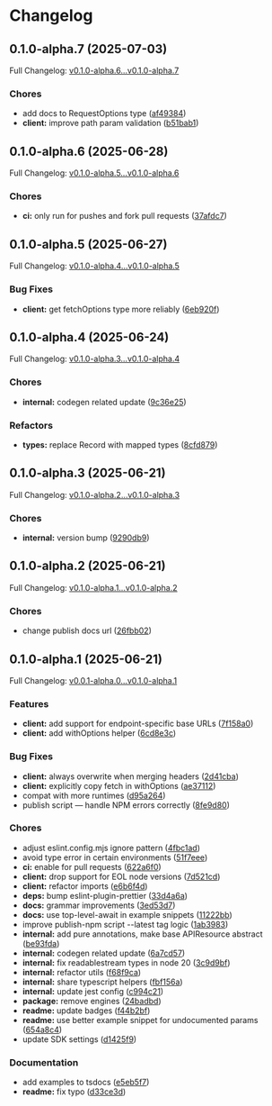 # Changelog

## 0.1.0-alpha.7 (2025-07-03)

Full Changelog: [v0.1.0-alpha.6...v0.1.0-alpha.7](https://github.com/loyalfriend0615/mcp-demo-project/compare/v0.1.0-alpha.6...v0.1.0-alpha.7)

### Chores

* add docs to RequestOptions type ([af49384](https://github.com/loyalfriend0615/mcp-demo-project/commit/af49384b1115b6b5e26f650869da62814310bf78))
* **client:** improve path param validation ([b51bab1](https://github.com/loyalfriend0615/mcp-demo-project/commit/b51bab11a605f54ab866ce280f80375c9a7ab32d))

## 0.1.0-alpha.6 (2025-06-28)

Full Changelog: [v0.1.0-alpha.5...v0.1.0-alpha.6](https://github.com/loyalfriend0615/mcp-demo-project/compare/v0.1.0-alpha.5...v0.1.0-alpha.6)

### Chores

* **ci:** only run for pushes and fork pull requests ([37afdc7](https://github.com/loyalfriend0615/mcp-demo-project/commit/37afdc71f4f5b2d73eca7ecdd590c5d91253b8cf))

## 0.1.0-alpha.5 (2025-06-27)

Full Changelog: [v0.1.0-alpha.4...v0.1.0-alpha.5](https://github.com/loyalfriend0615/mcp-demo-project/compare/v0.1.0-alpha.4...v0.1.0-alpha.5)

### Bug Fixes

* **client:** get fetchOptions type more reliably ([6eb920f](https://github.com/loyalfriend0615/mcp-demo-project/commit/6eb920f378528ffd0b4f4958a45500991e7915cf))

## 0.1.0-alpha.4 (2025-06-24)

Full Changelog: [v0.1.0-alpha.3...v0.1.0-alpha.4](https://github.com/loyalfriend0615/mcp-demo-project/compare/v0.1.0-alpha.3...v0.1.0-alpha.4)

### Chores

* **internal:** codegen related update ([9c36e25](https://github.com/loyalfriend0615/mcp-demo-project/commit/9c36e2586f11f3a17374b26accb771ae14182730))


### Refactors

* **types:** replace Record with mapped types ([8cfd879](https://github.com/loyalfriend0615/mcp-demo-project/commit/8cfd8790b27046054cfeb08280d7263665e2f077))

## 0.1.0-alpha.3 (2025-06-21)

Full Changelog: [v0.1.0-alpha.2...v0.1.0-alpha.3](https://github.com/loyalfriend0615/mcp-demo-project/compare/v0.1.0-alpha.2...v0.1.0-alpha.3)

### Chores

* **internal:** version bump ([9290db9](https://github.com/loyalfriend0615/mcp-demo-project/commit/9290db9c10643489b1a7d4fba513bbd251e34c7a))

## 0.1.0-alpha.2 (2025-06-21)

Full Changelog: [v0.1.0-alpha.1...v0.1.0-alpha.2](https://github.com/loyalfriend0615/mcp-demo-project/compare/v0.1.0-alpha.1...v0.1.0-alpha.2)

### Chores

* change publish docs url ([26fbb02](https://github.com/loyalfriend0615/mcp-demo-project/commit/26fbb02436d9f60493f1b51920e73d7186db1f4e))

## 0.1.0-alpha.1 (2025-06-21)

Full Changelog: [v0.0.1-alpha.0...v0.1.0-alpha.1](https://github.com/loyalfriend0615/mcp-demo-project/compare/v0.0.1-alpha.0...v0.1.0-alpha.1)

### Features

* **client:** add support for endpoint-specific base URLs ([7f158a0](https://github.com/loyalfriend0615/mcp-demo-project/commit/7f158a01ace7f0cfa64f21d9037ec6f85f2b21d8))
* **client:** add withOptions helper ([6cd8e3c](https://github.com/loyalfriend0615/mcp-demo-project/commit/6cd8e3c25fef65699af953baf0d509bc26e8bf90))


### Bug Fixes

* **client:** always overwrite when merging headers ([2d41cba](https://github.com/loyalfriend0615/mcp-demo-project/commit/2d41cbadca0c63df1e7a91bfa6ab50cc7c5d9ba1))
* **client:** explicitly copy fetch in withOptions ([ae37112](https://github.com/loyalfriend0615/mcp-demo-project/commit/ae371123949ecc7e246916db59d63dfe2b36529b))
* compat with more runtimes ([d95a264](https://github.com/loyalfriend0615/mcp-demo-project/commit/d95a264fd273ea00d4e407e2689a2f298a8ee99b))
* publish script — handle NPM errors correctly ([8fe9d80](https://github.com/loyalfriend0615/mcp-demo-project/commit/8fe9d80165de0b7d876a36aaf5971a7ed51129c9))


### Chores

* adjust eslint.config.mjs ignore pattern ([4fbc1ad](https://github.com/loyalfriend0615/mcp-demo-project/commit/4fbc1ade2be7355055acf7a418a2c611a48c1819))
* avoid type error in certain environments ([51f7eee](https://github.com/loyalfriend0615/mcp-demo-project/commit/51f7eeedbebc6d0dff4d34c820644835cfb25d5c))
* **ci:** enable for pull requests ([622a6f0](https://github.com/loyalfriend0615/mcp-demo-project/commit/622a6f093904b15ce64e9bbdf0809bdeaa04c4cf))
* **client:** drop support for EOL node versions ([7d521cd](https://github.com/loyalfriend0615/mcp-demo-project/commit/7d521cd1b7e1cf749e9c10245d839d64242d2796))
* **client:** refactor imports ([e6b6f4d](https://github.com/loyalfriend0615/mcp-demo-project/commit/e6b6f4dd76844da17c4d7d3b1b4390aee2f7b07e))
* **deps:** bump eslint-plugin-prettier ([33d4a6a](https://github.com/loyalfriend0615/mcp-demo-project/commit/33d4a6a928281b183711a3a5a3c16488cce7cc69))
* **docs:** grammar improvements ([3ed53d7](https://github.com/loyalfriend0615/mcp-demo-project/commit/3ed53d7ac5b02fca86e139c651c64def6da6d2c7))
* **docs:** use top-level-await in example snippets ([11222bb](https://github.com/loyalfriend0615/mcp-demo-project/commit/11222bbeb7214314ce4166eb35de4c4bd1272ddf))
* improve publish-npm script --latest tag logic ([1ab3983](https://github.com/loyalfriend0615/mcp-demo-project/commit/1ab398382f8aedf2f3ce59b219061cb2c71f8cb4))
* **internal:** add pure annotations, make base APIResource abstract ([be93fda](https://github.com/loyalfriend0615/mcp-demo-project/commit/be93fdaf23855e988e66fcbb80c7697643433078))
* **internal:** codegen related update ([6a7cd57](https://github.com/loyalfriend0615/mcp-demo-project/commit/6a7cd5717e084d7aba238ac1fdc978c13f9b54d8))
* **internal:** fix readablestream types in node 20 ([3c9d9bf](https://github.com/loyalfriend0615/mcp-demo-project/commit/3c9d9bf4aa63d8ab438de0408b70778ad971c547))
* **internal:** refactor utils ([f68f9ca](https://github.com/loyalfriend0615/mcp-demo-project/commit/f68f9cac70f5fe18f12f3378c3d071b7d4754424))
* **internal:** share typescript helpers ([fbf156a](https://github.com/loyalfriend0615/mcp-demo-project/commit/fbf156a9cb28364cb182f7273de7686dafbbf6d1))
* **internal:** update jest config ([c994c21](https://github.com/loyalfriend0615/mcp-demo-project/commit/c994c21bd4c23d76681c6fc445e476f87c6ce3e5))
* **package:** remove engines ([24badbd](https://github.com/loyalfriend0615/mcp-demo-project/commit/24badbdb9ee85b994674ef2d605ee782826ab417))
* **readme:** update badges ([f44b2bf](https://github.com/loyalfriend0615/mcp-demo-project/commit/f44b2bfe9f05a970dd5cc55111524865fe727534))
* **readme:** use better example snippet for undocumented params ([654a8c4](https://github.com/loyalfriend0615/mcp-demo-project/commit/654a8c4298b54246ffded35dabd8c72330c71882))
* update SDK settings ([d1425f9](https://github.com/loyalfriend0615/mcp-demo-project/commit/d1425f9911cfdea6a49f836070311b3f715fdea5))


### Documentation

* add examples to tsdocs ([e5eb5f7](https://github.com/loyalfriend0615/mcp-demo-project/commit/e5eb5f79e9a0eb91b27ef5df4b4aaee4b2f90270))
* **readme:** fix typo ([d33ce3d](https://github.com/loyalfriend0615/mcp-demo-project/commit/d33ce3d23046c83d32093d0e51fd858b1efcd96b))

